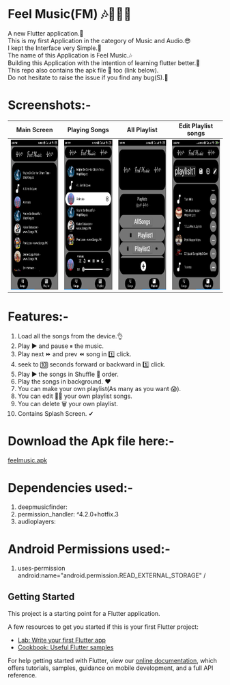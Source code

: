 # Feel Music(FM) 🎶🎵🎼🎹

A new Flutter application.👤<br/>
This is my first Application in the category of Music and Audio.😎<br/>
I kept the Interface very Simple.🙂<br/>
The name of this Application is Feel Music.🎶<br/>
Building this Application with the intention of learning flutter better.🚴<br/>
This repo also contains the apk file 📱 too (link below).<br/>
Do not hesitate to raise the issue if you find any bug(S).🤞<br/>

# Screenshots:-
|Main Screen|Playing Songs|All Playlist|Edit Playlist songs|
:-------:|:-------:|:-------:|:-----:
<img src="https://github.com/Tushargupta9800/flutter_music_player/blob/master/Screenshots/Screenshot1.jpg" height="350em" />|<img src="https://github.com/Tushargupta9800/flutter_music_player/blob/master/Screenshots/Screenshot5.jpeg" height="350em" />|<img src="https://github.com/Tushargupta9800/flutter_music_player/blob/master/Screenshots/Screenshot3.jpg" height="350em" />|<img src="https://github.com/Tushargupta9800/flutter_music_player/blob/master/Screenshots/Screenshot4.jpg" height="350em" />|

# Features:-
1) Load all the songs from the device.👌
2) Play ▶ and pause ⏸ the music.
3) Play next ⏩ and prev ⏪ song in 1️⃣ click.
4) seek to 🔟 seconds forward or backward in 1️⃣ click.
5) Play ▶ the songs in Shuffle 🔀 order.
6) Play the songs in background. ❤
7) You can make your own playlist(As many as you want 😱).
8) You can edit 🐱‍🏍 your own playlist songs.
9) You can delete 🗑 your own playlist.
10) Contains Splash Screen. ✔

# Download the Apk file here:-

[feelmusic.apk](https://github.com/Tushargupta9800/flutter_music_player/blob/master/feelmusic.apk)

# Dependencies used:-
1) deepmusicfinder:
2) permission_handler: ^4.2.0+hotfix.3
3) audioplayers:

# Android Permissions used:-
1) uses-permission android:name="android.permission.READ_EXTERNAL_STORAGE" /

## Getting Started

This project is a starting point for a Flutter application.

A few resources to get you started if this is your first Flutter project:

- [Lab: Write your first Flutter app](https://flutter.dev/docs/get-started/codelab)
- [Cookbook: Useful Flutter samples](https://flutter.dev/docs/cookbook)

For help getting started with Flutter, view our
[online documentation](https://flutter.dev/docs), which offers tutorials,
samples, guidance on mobile development, and a full API reference.
